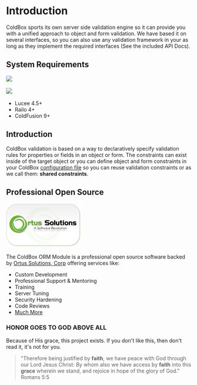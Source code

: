 # Introduction

ColdBox sports its own server side validation engine so it can provide you with a unified approach to object and form validation. We have based it on several interfaces, so you can also use any validation framework in your as long as they implement the required interfaces \(See the included API Docs\).

## System Requirements

![](https://img.shields.io/badge/Lucee-v4.5+-red.svg?style=for-the-badge)

![](https://img.shields.io/badge/ColdFusion-v9.0+-green.svg?style=for-the-badge)

* Lucee 4.5+
* Railo 4+
* ColdFusion 9+

## Introduction

ColdBox validation is based on a way to declaratively specify validation rules for properties or fields in an object or form. The constraints can exist inside of the target object or you can define object and form constraints in your ColdBox [configuration file](overview/coldbox-validation/declaring-constraints/configuration-file.md) so you can reuse validation constraints or as we call them: **shared constraints**.

## Professional Open Source

![Ortus Solutions, Corp](.gitbook/assets/ortus-solutions-logo.png)

The ColdBox ORM Module is a professional open source software backed by [Ortus Solutions, Corp](http://www.ortussolutions.com/services) offering services like:

* Custom Development
* Professional Support & Mentoring
* Training
* Server Tuning
* Security Hardening
* Code Reviews
* [Much More](http://www.ortussolutions.com/services)

### HONOR GOES TO GOD ABOVE ALL

Because of His grace, this project exists. If you don't like this, then don't read it, it's not for you.

> "Therefore being justified by **faith**, we have peace with God through our Lord Jesus Christ: By whom also we have access by **faith** into this **grace** wherein we stand, and rejoice in hope of the glory of God." Romans 5:5

